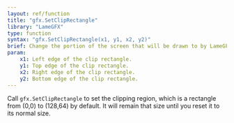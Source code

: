 ```yaml
---
layout: ref/function
title: "gfx.SetClipRectangle"
library: "LameGFX"
type: function
syntax: "gfx.SetClipRectangle(x1, y1, x2, y2)"
brief: Change the portion of the screen that will be drawn to by LameGFX.
param:
    x1: Left edge of the clip rectangle.
    y1: Top edge of the clip rectangle.
    x2: Right edge of the clip rectangle.
    y2: Bottom edge of the clip rectangle.
---
```


Call `gfx.SetClipRectangle` to set the clipping region, which 
is a rectangle from (0,0) to (128,64) by default. It will remain that size 
until you reset it to its normal size.

